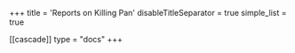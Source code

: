 +++
title = 'Reports on Killing Pan'
disableTitleSeparator = true
simple_list = true

[[cascade]]
  type = "docs"
+++

